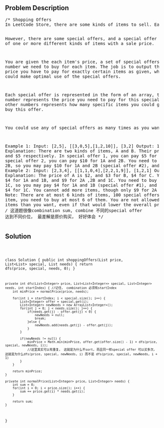 <!--
<style>
  body { font-family: Arial, sans-serif; }
  .container { max-width: 1000px; margin: auto; padding: 20px; }
  .comment-block { background-color: #f9f9f9; padding: 10px; border-left: 5px solid #ccc; }
  .code-block { background-color: #f4f4f4; padding: 10px; border: 1px solid #ddd; }
</style>
-->

<div class='container'>
<h2>Problem Description</h2>
<div class='comment-block'>
<pre>
/* Shopping Offers
In LeetCode Store, there are some kinds of items to sell. Each item has a price.

However, there are some special offers, and a special offer consists of one or more different kinds of items with a sale price.

You are given the each item's price, a set of special offers, and the number we need to buy for each item. 
The job is to output the lowest price you have to pay for exactly certain items as given, where you could make optimal use of the special offers.

Each special offer is represented in the form of an array, the last number represents the price you need to pay for this special offer, 
other numbers represents how many specific items you could get if you buy this offer.

You could use any of special offers as many times as you want.

Example 1:
Input: [2,5], [[3,0,5],[1,2,10]], [3,2]
Output: 14
Explanation: 
There are two kinds of items, A and B. Their prices are $2 and $5 respectively. 
In special offer 1, you can pay $5 for 3A and 0B
In special offer 2, you can pay $10 for 1A and 2B. 
You need to buy 3A and 2B, so you may pay $10 for 1A and 2B (special offer #2), and $4 for 2A.
Example 2:
Input: [2,3,4], [[1,1,0,4],[2,2,1,9]], [1,2,1]
Output: 11
Explanation: 
The price of A is $2, and $3 for B, $4 for C. 
You may pay $4 for 1A and 1B, and $9 for 2A ,2B and 1C. 
You need to buy 1A ,2B and 1C, so you may pay $4 for 1A and 1B (special offer #1), and $3 for 1B, $4 for 1C. 
You cannot add more items, though only $9 for 2A ,2B and 1C.
Note:
There are at most 6 kinds of items, 100 special offers.
For each item, you need to buy at most 6 of them.
You are not allowed to buy more items than you want, even if that would lower the overall price.
*/
/* 
这道题很像combination sum, combine 不同的special offer 达到不同价位， 最差解是原价购买， 好好体会
*/
</pre>
</div>

<h2>Solution</h2>
<div class='code-block'>
<pre><code class='language-java'>





class Solution {
    public int shoppingOffers(List<Integer> price, List<List<Integer>> special, List<Integer> needs) {
        return dfs(price, special, needs, 0);
    }
    
    private int dfs(List<Integer> price, List<List<Integer>> special, List<Integer> needs, int startIndex) { //记住， combination 必须有startIndex
        int minPrice = normalPrice(price, needs);

        for(int i = startIndex; i < special.size(); i++) {
            List<Integer> offer = special.get(i);
            List<Integer> newNeeds = new ArrayList<Integer>();
            for(int j = 0; j < needs.size(); j++) {
                if(needs.get(j) - offer.get(j) < 0) {
                    newNeeds = null;
                    break;
                }else {
                    newNeeds.add(needs.get(j) - offer.get(j));
                }
            }
            
            if(newNeeds != null) {
                minPrice = Math.min(minPrice, offer.get(offer.size() - 1) + dfs(price, special, newNeeds, i));
                //这里其实可以有重复， 这就是为什么不sort, 而且同一样special offer 可以买多次， 这就是为什么dfs(price, special, newNeeds, i) 而不是 dfs(price, special, newNeeds, i + 1)
            }
        }
        
        return minPrice;
    }
    
    private int normalPrice(List<Integer> price, List<Integer> needs) {
        int sum = 0;
        for(int i = 0; i < price.size(); i++) {
            sum += price.get(i) * needs.get(i);
        }
        
        return sum;
    }
    
}</code></pre>
</div>
</div>
